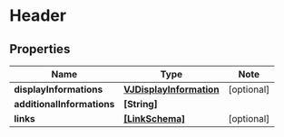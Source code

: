
# Header

## Properties

Name | Type | Note
---- | ---- | ----
**displayInformations** | [**VJDisplayInformation**](VJDisplayInformation.md) | [optional] 
**additionalInformations** | **[String]** | 
**links** | [**[LinkSchema]**](LinkSchema.md) | [optional] 

